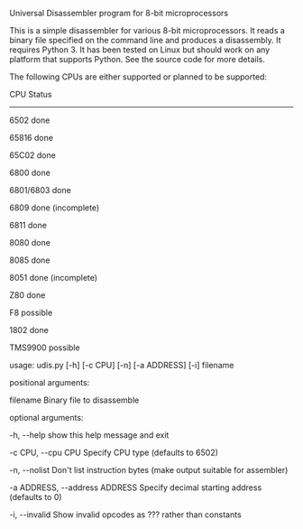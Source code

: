 Universal Disassembler program for 8-bit microprocessors

This is a simple disassembler for various 8-bit microprocessors. It
reads a binary file specified on the command line and produces a
disassembly. It requires Python 3. It has been tested on Linux but
should work on any platform that supports Python. See the source code
for more details.

The following CPUs are either supported or planned to be supported:

CPU    Status
---    ------

6502    done

65816   done

65C02   done

6800    done

6801/6803 done

6809    done (incomplete)

6811    done

8080    done

8085    done

8051    done (incomplete)

Z80     done

F8      possible

1802    done

TMS9900 possible


usage: udis.py [-h] [-c CPU] [-n] [-a ADDRESS] [-i] filename

positional arguments:

  filename              Binary file to disassemble

optional arguments:

  -h, --help            show this help message and exit

  -c CPU, --cpu CPU     Specify CPU type (defaults to 6502)

  -n, --nolist          Don't list instruction bytes (make output suitable for assembler)

  -a ADDRESS, --address ADDRESS
                        Specify decimal starting address (defaults to 0)

  -i, --invalid         Show invalid opcodes as ??? rather than constants
